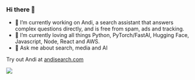 ### Hi there 👋

- 🔭 I’m currently working on Andi, a search assistant that answers complex questions directly, and is free from spam, ads and tracking.
- 🌱 I’m currently loving all things Python, PyTorch/FastAI, Hugging Face, Javascript, Node, React and AWS.
- 💬 Ask me about search, media and AI

Try out Andi at [andisearch.com](https://andisearch.com)

![](https://komarev.com/ghpvc/?username=jedwhite)


<!--
**jedwhite/jedwhite** is a ✨ _special_ ✨ repository because its `README.md` (this file) appears on your GitHub profile.

Here are some ideas to get you started:

- 🔭 I’m currently working on ...
- 🌱 I’m currently learning ...
- 👯 I’m looking to collaborate on ...
- 🤔 I’m looking for help with ...
- 💬 Ask me about ...
- 📫 How to reach me: ...
- 😄 Pronouns: ...
- ⚡ Fun fact: ...
-->
